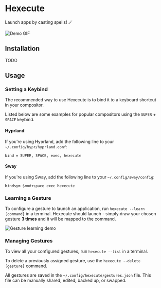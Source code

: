 # Hexecute

Launch apps by casting spells! 🪄

![Demo GIF](assets/demo.gif)

## Installation

TODO

## Usage

### Setting a Keybind
The recommended way to use Hexecute is to bind it to a keyboard shortcut in your compositor.

Listed below are some examples for popular compositors using the `SUPER` + `SPACE` keybind.

#### Hyprland

If you're using Hyprland, add the following line to your `~/.config/hypr/hyprland.conf`:

```
bind = SUPER, SPACE, exec, hexecute
```

#### Sway

If you're using Sway, add the following line to your `~/.config/sway/config`:

```
bindsym $mod+space exec hexecute
```

### Learning a Gesture

To configure a gesture to launch an application, run `hexecute --learn [command]` in a terminal. Hexecute should launch - simply draw your chosen gesture **3 times** and it will be mapped to the command.

![Gesture learning demo](assets/hexecute-learn.gif)

### Managing Gestures

To view all your configured gestures, run `hexecute --list` in a terminal.

To delete a previously assigned gesture, use the `hexecute --delete [gesture]` command.

All gestures are saved in the `~/.config/hexecute/gestures.json` file. This file can be manually shared, edited, backed up, or swapped.
